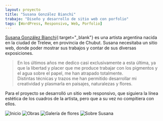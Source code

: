 ```yaml
---
layout: proyecto
title: "Susana González Bianchi"
trabajo: "Diseño y desarrollo de sitio web con porfolio"
tags: [WordPress, Responsivo, Web, Porfolio]
---
```


[Susana González Bianchi](http://www.gonzalezbianchi.com.ar/){:target="_blank"} es una artista argentina nacida en la ciudad de Trelew, en provincia de Chubut. Susana necesitaba un sitio web, donde poder mostrar sus trabajos y contar de sus diversas exposiciones.

> En los últimos años me dedico casi exclusivamente a esta última, ya que la libertad y placer que me produce trabajar con los pigmentos y el agua sobre el papel, me han atrapado totalmente.  
> Distintas técnicas y trazos me han permitido desarrollar mi creatividad y plasmarla en paisajes, naturalezas y flores.

Para el proyecto se desarrolló un sitio web responsivo, que siguiera la línea estética de los cuadros de la artista, pero que a su vez no compitiera con ellos.

<div class="fotorama">
	<img src="{{ site.baseurl }}/img/2017_susana1.jpg" alt="Inicio" />
	<img src="{{ site.baseurl }}/img/2017_susana2.jpg" alt="Obras" />
	<img src="{{ site.baseurl }}/img/2017_susana3.jpg" alt="Galería de flores" />
	<img src="{{ site.baseurl }}/img/2017_susana4.jpg" alt="Sobre Susana" />
</div>
